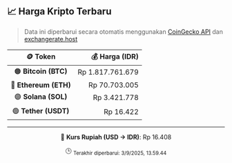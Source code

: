 

<!-- HARGA_KRIPTO -->
## 📈 Harga Kripto Terbaru

> Data ini diperbarui secara otomatis menggunakan [CoinGecko API](https://www.coingecko.com/) dan [exchangerate.host](https://exchangerate.host/)

<div align="center">

| 🪙 Token | 💰 Harga (IDR) |
|:------:|---------------:|
| 🟠 **Bitcoin (BTC)**   | Rp 1.817.761.679 |
| 🔵 **Ethereum (ETH)**  | Rp 70.703.005 |
| 🟣 **Solana (SOL)**    | Rp 3.421.778 |
| 🟢 **Tether (USDT)**   | Rp 16.422 |

---

💱 **Kurs Rupiah (USD → IDR)**: Rp 16.408

🕒 <sub>Terakhir diperbarui: 3/9/2025, 13.59.44</sub>

</div>
<!-- /HARGA_KRIPTO -->
